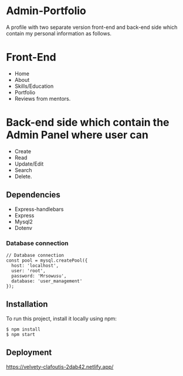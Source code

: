 
# Admin-Portfolio
A profile with two separate version front-end and back-end side which contain my personal information as follows.


# Front-End
- Home
- About
- Skills/Education
- Portfolio
- Reviews from mentors.


# Back-end side which contain the Admin Panel where user can
- Create
- Read
- Update/Edit
- Search
- Delete.


## Dependencies
- Express-handlebars
- Express
- Mysql2
- Dotenv


### Database connection
```
// Database connection
const pool = mysql.createPool({
  host: 'localhost',
  user: 'root',
  password: 'Mrsowusu',
  database: 'user_management'
});

```



## Installation
To run this project, install it locally using npm:


```
$ npm install
$ npm start
```

## Deployment
https://velvety-clafoutis-2dab42.netlify.app/
